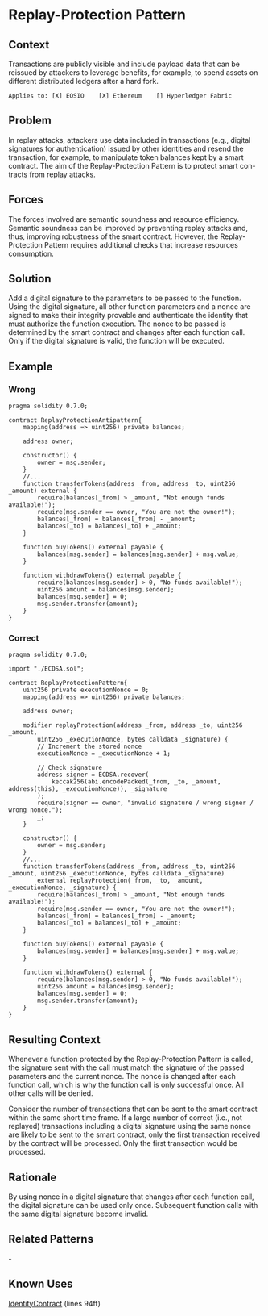 # Replay-Protection Pattern

## Context
Transactions are publicly visible and include payload data that can be reissued by attackers to leverage benefits, for example, to spend assets on different distributed ledgers after a hard fork.

``Applies to: [X] EOSIO    [X] Ethereum    [] Hyperledger Fabric``

## Problem
In replay attacks, attackers use data included in transactions (e.g., digital signatures for authentication) issued by other identities and resend the transaction, for example, to manipulate token balances kept by a smart contract. The aim of the Replay-Protection Pattern is to protect smart con-tracts from replay attacks.

## Forces
The forces involved are semantic soundness and resource efficiency. Semantic soundness can be improved by preventing replay attacks and, thus, improving robustness of the smart contract. However, the Replay-Protection Pattern requires additional checks that increase resources consumption.

## Solution
Add a digital signature to the parameters to be passed to the function. Using the digital signature, all other function parameters and a nonce are signed to make their integrity provable and authenticate the identity that must authorize the function execution. The nonce to be passed is determined by the smart contract and changes after each function call. Only if the digital signature is valid, the function will be executed.

## Example
### Wrong
```Solidity
pragma solidity 0.7.0;

contract ReplayProtectionAntipattern{
    mapping(address => uint256) private balances;
    
    address owner;
    
    constructor() {
        owner = msg.sender;
    }
    //...
    function transferTokens(address _from, address _to, uint256 _amount) external {
        require(balances[_from] > _amount, "Not enough funds available!");
        require(msg.sender == owner, "You are not the owner!");
        balances[_from] = balances[_from] - _amount;
        balances[_to] = balances[_to] + _amount;
    }

    function buyTokens() external payable {
        balances[msg.sender] = balances[msg.sender] + msg.value;
    }
    
    function withdrawTokens() external payable {
        require(balances[msg.sender] > 0, "No funds available!");
        uint256 amount = balances[msg.sender];
        balances[msg.sender] = 0;
        msg.sender.transfer(amount);
    }
}
```

### Correct
```Solidity
pragma solidity 0.7.0;

import "./ECDSA.sol";

contract ReplayProtectionPattern{
    uint256 private executionNonce = 0;
    mapping(address => uint256) private balances;
    
    address owner;
    
    modifier replayProtection(address _from, address _to, uint256 _amount,
        uint256 _executionNonce, bytes calldata _signature) { 
        // Increment the stored nonce
        executionNonce = _executionNonce + 1;
        
        // Check signature
        address signer = ECDSA.recover(
            keccak256(abi.encodePacked(_from, _to, _amount, address(this), _executionNonce)), _signature
        );
        require(signer == owner, "invalid signature / wrong signer / wrong nonce.");
        _;
    }

    constructor() {
        owner = msg.sender;
    }
    //...
    function transferTokens(address _from, address _to, uint256 _amount, uint256 _executionNonce, bytes calldata _signature)
        external replayProtection(_from, _to, _amount, _executionNonce, _signature) {
        require(balances[_from] > _amount, "Not enough funds available!");
        require(msg.sender == owner, "You are not the owner!");
        balances[_from] = balances[_from] - _amount;
        balances[_to] = balances[_to] + _amount;
    }

    function buyTokens() external payable {
        balances[msg.sender] = balances[msg.sender] + msg.value;
    }
    
    function withdrawTokens() external {
        require(balances[msg.sender] > 0, "No funds available!");
        uint256 amount = balances[msg.sender];
        balances[msg.sender] = 0;
        msg.sender.transfer(amount);
    }
}
```

## Resulting Context
Whenever a function protected by the Replay-Protection Pattern is called, the signature sent with the call must match the signature of the passed parameters and the current nonce. The nonce is changed after each function call, which is why the function call is only successful once. All other calls will be denied.

Consider the number of transactions that can be sent to the smart contract within the same short time frame. If a large number of correct (i.e., not replayed) transactions including a digital signature using the same nonce are likely to be sent to the smart contract, only the first transaction received by the contract will be processed. Only the first transaction would be processed.

## Rationale
By using nonce in a digital signature that changes after each function call, the digital signature can be used only once. Subsequent function calls with the same digital signature become invalid.

## Related Patterns
\-

## Known Uses
[IdentityContract](https://github.com/B2E2/b2e2_contracts/blob/master/contracts/IdentityContract.sol) (lines 94ff)
